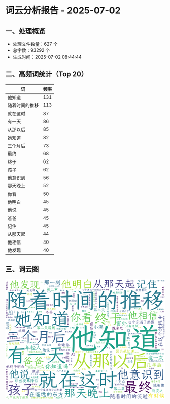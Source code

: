 # 词云分析报告 - 2025-07-02

## 一、处理概览
- 处理文件数量：627 个
- 总字数：93292 个
- 生成时间：2025-07-02 08:44:44

## 二、高频词统计（Top 20）
| 词 | 频率 |
|----|----|
| 他知道 | 131 |
| 随着时间的推移 | 113 |
| 就在这时 | 87 |
| 有一天 | 86 |
| 从那以后 | 85 |
| 她知道 | 82 |
| 三个月后 | 73 |
| 最终 | 68 |
| 终于 | 62 |
| 孩子 | 62 |
| 他意识到 | 56 |
| 那天晚上 | 52 |
| 你看 | 50 |
| 他明白 | 45 |
| 他说 | 45 |
| 爸爸 | 45 |
| 记住 | 45 |
| 从那天起 | 44 |
| 他相信 | 40 |
| 他发现 | 40 |


## 三、词云图
![词云图](../images/wordcloud_20250702.png)
